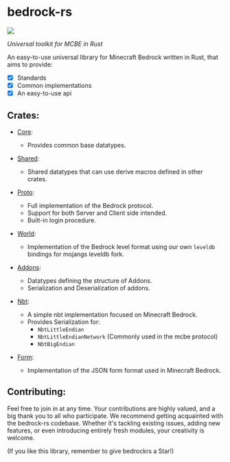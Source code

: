 # bedrock-rs

<a href="https://discord.gg/ArvWEVHGWs"><img src="https://img.shields.io/discord/1218673790775726182.svg?style=flat&label=Azurite&logo=discord&logoColor=ffffff&color=011e2c&labelColor=1f3157"><a/>

_Universal toolkit for MCBE in Rust_

An easy-to-use universal library for Minecraft Bedrock written in Rust, that aims to provide:

- [X] Standards
- [X] Common implementations
- [X] An easy-to-use api

## Crates:

- [Core](https://github.com/Adrian8115/bedrock-rs/tree/main/crates/core):
  - Provides common base datatypes.

- [Shared](https://github.com/Adrian8115/bedrock-rs/tree/main/crates/shared):
  - Shared datatypes that can use derive macros defined in other crates.

- [Proto](https://github.com/Adrian8115/bedrock-rs/tree/main/crates/proto):
  - Full implementation of the Bedrock protocol.
  - Support for both Server and Client side intended.
  - Built-in login procedure.

- [World](https://github.com/Adrian8115/bedrock-rs/tree/main/crates/world):
  - Implementation of the Bedrock level format using our own `leveldb` bindings for mojangs leveldb fork.

- [Addons](https://github.com/Adrian8115/bedrock-rs/tree/main/crates/packs):
  - Datatypes defining the structure of Addons.
  - Serialization and Deserialization of addons.

- [Nbt](https://github.com/Adrian8115/bedrock-rs/tree/main/crates/nbt):
  - A simple nbt implementation focused on Minecraft Bedrock.
  - Provides Serialization for:
    - `NbtLittleEndian`
    - `NbtLittleEndianNetwork` (Commonly used in the mcbe protocol)
    - `NbtBigEndian`

- [Form](https://github.com/Adrian8115/bedrock-rs/tree/main/crates/form):
  - Implementation of the JSON form format used in Minecraft Bedrock.

## Contributing:

Feel free to join in at any time. Your contributions are highly valued, and a big thank you to all who participate. We
recommend getting acquainted with the bedrock-rs codebase. Whether it's tackling existing issues, adding new features,
or even introducing entirely fresh modules, your creativity is welcome.

(If you like this library, remember to give bedrockrs a Star!)
